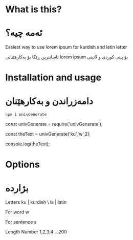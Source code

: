 # What is this?
# ئەمە چیە؟

Easiest way to use lorem ipsum for kurdish and latin letter


ئاسانترین ڕێگا بۆ بەکارهێنانی  lorem ipsum بۆ پیتی کوردی و لاتینی


# Installation and usage
# دامەزراندن و بەکار‌هێنان

`npm i univGenerate`

const univGenerate = require('univGenerate');

const theText = univGenerate('ku','w',2);

console.log(theText);


# Options
# بژاردە

Letters ku | kurdish \ la | latin

For word w

For sentence s

Length Number 1,2,3,4 ...200
